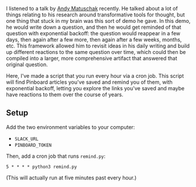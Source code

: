 I listened to a talk by [Andy Matuschak](https://andymatuschak.org/) recently. He talked about a lot of things relating to his research around transformative tools for thought, but one thing that stuck in my brain was this sort of demo he gave. In this demo, he would write down a question, and then he would get reminded of that question with exponential backoff: the question would reappear in a few days, then again after a few more, then again after a few weeks, months, etc. This framework allowed him to revisit ideas in his daily writing and build up different reactions to the same question over time, which could then be compiled into a larger, more comprehensive artifact that answered that original question.

Here, I've made a script that you run every hour via a cron job. This script will find Pinboard articles you've saved and remind you of them, with exponential backoff, letting you explore the links you've saved and maybe have reactions to them over the course of years.

## Setup

Add the two environment variables to your computer:

- `SLACK_URL`
- `PINBOARD_TOKEN`

Then, add a cron job that runs `remind.py`:

```
5 * * * * python3 remind.py
```

(This will actually run at five minutes past every hour.)